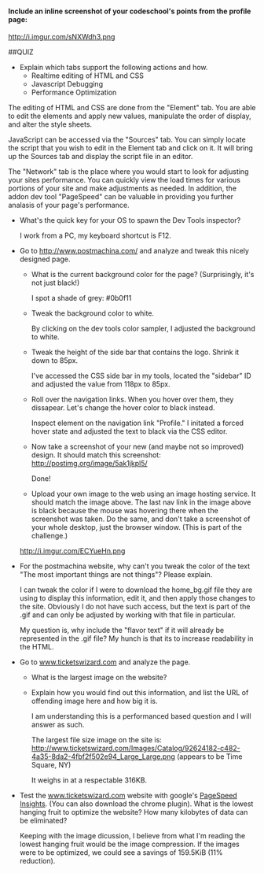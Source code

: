 #### Include an inline screenshot of your codeschool's points from the profile page:

http://i.imgur.com/sNXWdh3.png

##QUIZ
* Explain which tabs support the following actions and how.
  * Realtime editing of HTML and CSS 
  * Javascript Debugging
  * Performance Optimization 

The editing of HTML and CSS are done from the "Element" tab.  You are able to edit the elements and apply new values, manipulate the order of display, and alter the style sheets.  

JavaScript can be accessed via the "Sources" tab.  You can simply locate the script that you wish to edit in the Element tab and click on it.  It will bring up the Sources tab and display the script file in an editor.  

The "Network" tab is the place where you would start to look for adjusting your sites performance.  You can quickly view the load times for various portions of your site and make adjustments as needed.  In addition, the addon dev tool "PageSpeed" can be valuable in providing you further analasis of your page's performance.

* What's the quick key for your OS to spawn the Dev Tools inspector?

  I work from a PC, my keyboard shortcut is F12.  

* Go to http://www.postmachina.com/ and analyze and tweak this nicely designed page.
  * What is the current background color for the page?  (Surprisingly, it's not just black!)

    I spot a shade of grey: #0b0f11

  * Tweak the background color to white.

    By clicking on the dev tools color sampler, I adjusted the background to white.

  * Tweak the height of the side bar that contains the logo.  Shrink it down to 85px.

    I've accessed the CSS side bar in my tools, located the "sidebar" ID and adjusted the value from 118px to 85px.   

  * Roll over the navigation links.  When you hover over them, they dissapear.  Let's change the hover color to black instead.

    Inspect element on the navigation link "Profile."  I initated a forced hover state and adjusted the text to black via the CSS editor.

  * Now take a screenshot of your new (and maybe not so improved) design.  It should match this screenshot: http://postimg.org/image/5ak1jkpl5/

    Done!

  * Upload your own image to the web using an image hosting service.  It should match the image above. The last nav link in the image above is black because the mouse was hovering there when the screenshot was taken. Do the same, and don't take a screenshot of your whole desktop, just the browser window. (This is part of the challenge.)

  http://i.imgur.com/ECYueHn.png

* For the postmachina website, why can't you tweak the color of the text "The most important things are not things"?  Please explain.

  I can tweak the color if I were to download the home_bg.gif file they are using to display this information, edit it, and then apply those changes to the site.  Obviously I do not have such access, but the text is part of the .gif and can only be adjusted by working with that file in particular.

  My question is, why include the "flavor text" if it will already be represented in the .gif file?  My hunch is that its to increase readability in the HTML.

* Go to www.ticketswizard.com and analyze the page.  
  * What is the largest image on the website? 
  * Explain how you would find out this information, and list the URL of offending image here and how big it is.

    I am understanding this is a performanced based question and I will answer as such.  

    The largest file size image on the site is: http://www.ticketswizard.com/Images/Catalog/92624182-c482-4a35-8da2-4fbf2f502e94_Large_Large.png (appears to be Time Square, NY)

    It weighs in at a respectable 316KB. 

* Test the www.ticketswizard.com website with google's [PageSpeed Insights](http://www.ticketswizard.com/).  (You can also download the chrome plugin).  What is the lowest hanging fruit to optimize the website?  How many kilobytes of data can be eliminated?

  Keeping with the image dicussion, I believe from what I'm reading the lowest hanging fruit would be the image compression.  If the images were to be optimized, we could see a savings of 159.5KiB (11% reduction).  